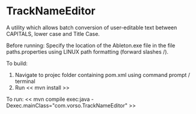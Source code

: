 # TrackNameEditor
A utility which allows batch conversion of user-editable text between CAPITALS, lower case and Title Case. 

Before running:
  Specify the location of the Ableton.exe file in the file paths.properties using LINUX path formatting (forward slashes /).
   
To build: 
  1. Navigate to projec folder containing pom.xml using command prompt / terminal
  2. Run << mvn install >>
  
To run: << mvn compile exec:java -Dexec.mainClass="com.vorso.TrackNameEditor" >>
